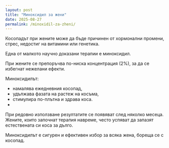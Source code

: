 ```yaml
---
layout: post
title: "Миноксидил за жени"
date: 2025-08-27
permalink: /minoxidil-za-zheni/
---
```


Косопадът при жените може да бъде причинен от хормонални промени, стрес, недостиг на витамини или генетика. 

Една от малкото научно доказани терапии е миноксидил.

При жените се препоръчва по-ниска концентрация (2%), за да се избегнат нежелани ефекти. 

Миноксидилът:
- намалява ежедневния косопад,
- удължава фазата на растеж на косъма,
- стимулира по-плътна и здрава коса.
- 
При редовно използване резултатите се появяват след няколко месеца. Жените, които започнат терапия навреме, често успяват да запазят естествената си коса за дълго.

Миноксидилът е сигурен и ефективен избор за всяка жена, бореща се с косопад.
